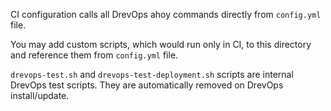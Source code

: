CI configuration calls all DrevOps ahoy commands directly from `config.yml` file.

You may add custom scripts, which would run only in CI, to this directory and 
reference them from `config.yml` file.

[//]: # (#;< DREVOPS)

`drevops-test.sh` and `drevops-test-deployment.sh` scripts are internal DrevOps
test scripts. They are automatically removed on DrevOps install/update. 

[//]: # (#;> DREVOPS)
